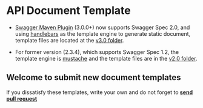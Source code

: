 # API Document Template

- [Swagger Maven Plugin](https://github.com/kongchen/swagger-maven-plugin) (3.0.0+)
  now supports Swagger Spec 2.0, and using [handlebars](http://handlebarsjs.com/)
  as the template engine to generate static document,
  template files are located at the [v3.0 folder](https://github.com/kongchen/api-doc-template/tree/master/v3.0).

- For former version (2.3.4), which supports Swagger Spec 1.2, the template engine
  is [mustache](https://mustache.github.io/) and the template files are in
  the [v2.0 folder](https://github.com/kongchen/api-doc-template/tree/master/v2.0).

## Welcome to submit new document templates

If you dissatisfy these templates, write your own and do not forget
to [**send pull request**](https://github.com/kongchen/api-doc-template/pulls)


